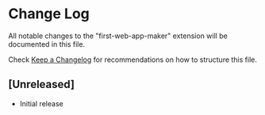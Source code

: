 # Change Log

All notable changes to the "first-web-app-maker" extension will be documented in this file.

Check [Keep a Changelog](http://keepachangelog.com/) for recommendations on how to structure this file.

## [Unreleased]

- Initial release
